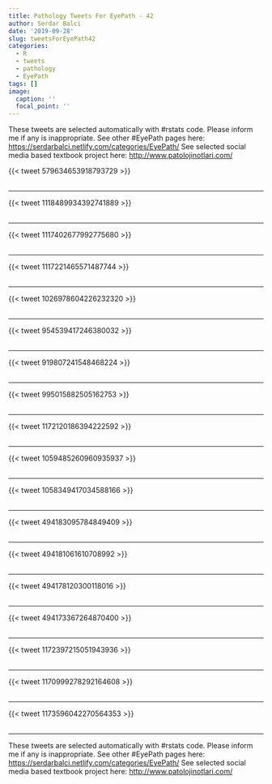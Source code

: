 ```yaml
---
title: Pathology Tweets For EyePath - 42
author: Serdar Balci
date: '2019-09-28'
slug: tweetsForEyePath42
categories:
  - R
  - tweets
  - pathology
  - EyePath
tags: []
image:
  caption: ''
  focal_point: ''
---
```



These tweets are selected automatically with #rstats code. Please inform me if any is inappropriate.
See other #EyePath pages here: https://serdarbalci.netlify.com/categories/EyePath/ 
See selected social media based textbook project here: http://www.patolojinotlari.com/

{{< tweet 579634653918793729 >}}
<br>
<br>
<hr>
{{< tweet 1118489934392741889 >}}
<br>
<br>
<hr>
{{< tweet 1117402677992775680 >}}
<br>
<br>
<hr>
{{< tweet 1117221465571487744 >}}
<br>
<br>
<hr>
{{< tweet 1026978604226232320 >}}
<br>
<br>
<hr>
{{< tweet 954539417246380032 >}}
<br>
<br>
<hr>
{{< tweet 919807241548468224 >}}
<br>
<br>
<hr>
{{< tweet 995015882505162753 >}}
<br>
<br>
<hr>
{{< tweet 1172120186394222592 >}}
<br>
<br>
<hr>
{{< tweet 1059485260960935937 >}}
<br>
<br>
<hr>
{{< tweet 1058349417034588166 >}}
<br>
<br>
<hr>
{{< tweet 494183095784849409 >}}
<br>
<br>
<hr>
{{< tweet 494181061610708992 >}}
<br>
<br>
<hr>
{{< tweet 494178120300118016 >}}
<br>
<br>
<hr>
{{< tweet 494173367264870400 >}}
<br>
<br>
<hr>
{{< tweet 1172397215051943936 >}}
<br>
<br>
<hr>
{{< tweet 1170999278292164608 >}}
<br>
<br>
<hr>
{{< tweet 1173596042270564353 >}}
<br>
<br>
<hr>


These tweets are selected automatically with #rstats code. Please inform me if any is inappropriate.
See other #EyePath pages here: https://serdarbalci.netlify.com/categories/EyePath/ 
See selected social media based textbook project here: http://www.patolojinotlari.com/
